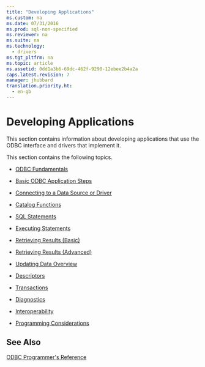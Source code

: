 ```yaml
---
title: "Developing Applications"
ms.custom: na
ms.date: 07/31/2016
ms.prod: sql-non-specified
ms.reviewer: na
ms.suite: na
ms.technology: 
  - drivers
ms.tgt_pltfrm: na
ms.topic: article
ms.assetid: 0dd1a3b6-69dc-462f-9290-12ebee2b4a2a
caps.latest.revision: 7
manager: jhubbard
translation.priority.ht: 
  - en-gb
---
```

# Developing Applications
This section contains information about developing applications that use the ODBC interface and drivers that implement it.  
  
 This section contains the following topics.  
  
-   [ODBC Fundamentals](../content/ODBC-Fundamentals.md)  
  
-   [Basic ODBC Application Steps](../content/Basic-ODBC-Application-Steps.md)  
  
-   [Connecting to a Data Source or Driver](../content/Connecting-to-a-Data-Source-or-Driver.md)  
  
-   [Catalog Functions](../content/Catalog-Functions.md)  
  
-   [SQL Statements](../content/SQL-Statements.md)  
  
-   [Executing Statements](../content/Executing-Statements-ODBC.md)  
  
-   [Retrieving Results (Basic)](../content/Retrieving-Results--Basic-.md)  
  
-   [Retrieving Results (Advanced)](../content/Retrieving-Results--Advanced-.md)  
  
-   [Updating Data Overview](../content/Updating-Data-Overview.md)  
  
-   [Descriptors](../content/Descriptors.md)  
  
-   [Transactions](../content/Transactions-ODBC.md)  
  
-   [Diagnostics](../content/Diagnostics.md)  
  
-   [Interoperability](../content/Interoperability.md)  
  
-   [Programming Considerations](../content/Programming-Considerations.md)  
  
## See Also  
 [ODBC Programmer's Reference](../content/ODBC-Programmer-s-Reference.md)